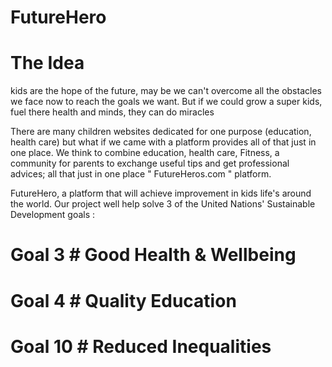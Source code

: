 # FutureHero

# The Idea #
   kids are the hope of the future, may be we can't overcome all the obstacles we face now to reach the goals we want. 
   But if we could grow a super kids, fuel there health and minds, they can do miracles
 
   There are many children websites dedicated for one purpose (education, health care) but what if we came with a platform provides all of that just in one place.
   We think to combine education, health care, Fitness, a community for parents to exchange useful tips and get professional advices; all that just in one place
   " FutureHeros.com " platform.


   FutureHero, a platform that will achieve improvement in kids life's around the world. 
   Our project well help solve 3 of the United Nations' Sustainable Development goals :

# Goal 3 # Good Health & Wellbeing

# Goal 4 # Quality Education

# Goal 10 # Reduced Inequalities
